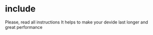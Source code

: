 # include
Please, read all instructions
It helps to make your devide last longer and great performance

